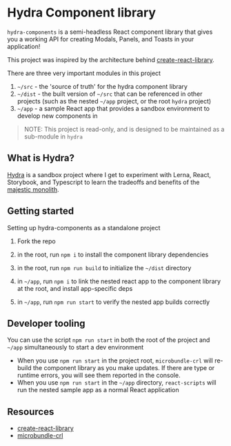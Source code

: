 # Hydra Component library

`hydra-components` is a semi-headless React component library that gives you a working API for creating Modals, Panels, and Toasts in your application!

This project was inspired by the architecture behind [create-react-library](https://www.npmjs.com/package/create-react-library).

There are three very important modules in this project

1. `~/src` - the 'source of truth' for the hydra component library
2. `~/dist` - the built version of `~/src` that can be referenced in other projects (such as the nested `~/app` project, or the root `hydra` project)
3. `~/app` - a sample React app that provides a sandbox environment to develop new components in

> NOTE: This project is read-only, and is designed to be maintained as a sub-module in `hydra`

## What is Hydra?

[Hydra](https://github.com/evenstephenr/hydra) is a sandbox project where I get to experiment with Lerna, React, Storybook, and Typescript to learn the tradeoffs and benefits of the [majestic monolith](https://m.signalvnoise.com/the-majestic-monolith/).

## Getting started

Setting up hydra-components as a standalone project

1. Fork the repo

2. in the root, run `npm i` to install the component library dependencies

3. in the root, run `npm run build` to initialize the `~/dist` directory

4. in `~/app`, run `npm i` to link the nested react app to the component library at the root, and install app-specific deps

5. in `~/app`, run `npm run start` to verify the nested app builds correctly

## Developer tooling

You can use the script `npm run start` in both the root of the project and `~/app` simultaneously to start a dev environment

- When you use `npm run start` in the project root, `microbundle-crl` will re-build the component library as you make updates. If there are type or runtime errors, you will see them reported in the console.
- When you use `npm run start` in the `~/app` directory, `react-scripts` will run the nested sample app as a normal React application

## Resources

- [create-react-library](https://www.npmjs.com/package/create-react-library)
- [microbundle-crl](https://www.npmjs.com/package/microbundle-crl)
